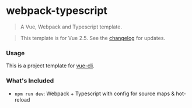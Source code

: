 # webpack-typescript

> A Vue, Webpack and Typescript template.

> This template is for Vue 2.5. See the [changelog](CHANGELOG.md) for updates.

### Usage

This is a project template for [vue-cli](https://github.com/vuejs/vue-cli).


### What's Included

- `npm run dev`: Webpack + Typescript with config for source maps & hot-reload
